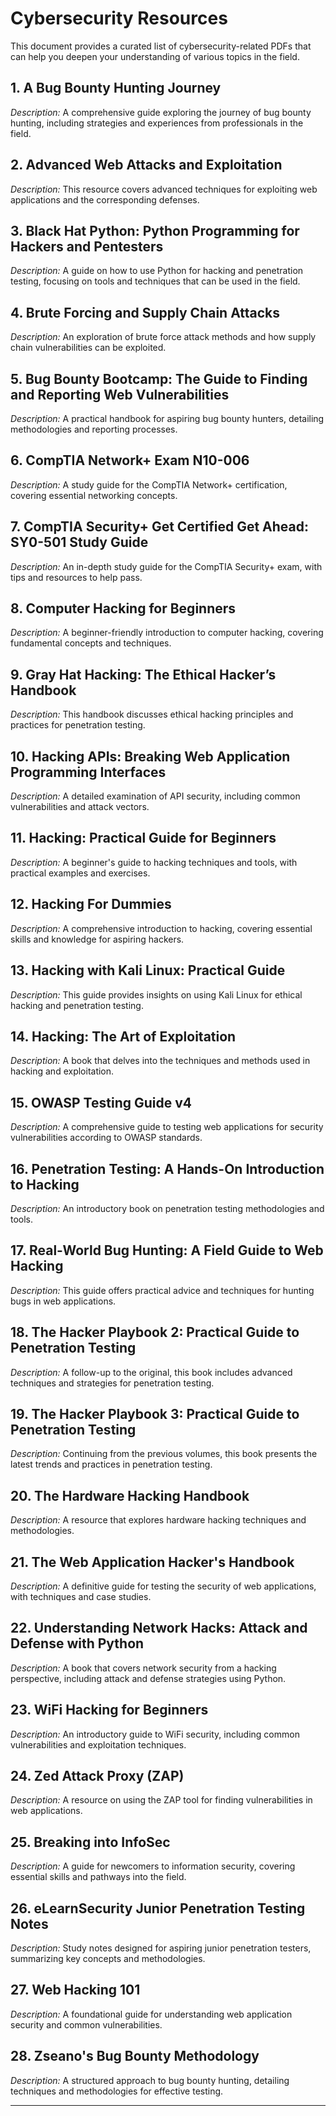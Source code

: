 # Cybersecurity Resources

This document provides a curated list of cybersecurity-related PDFs that can help you deepen your understanding of various topics in the field.

## 1. A Bug Bounty Hunting Journey
*Description:* A comprehensive guide exploring the journey of bug bounty hunting, including strategies and experiences from professionals in the field.

## 2. Advanced Web Attacks and Exploitation
*Description:* This resource covers advanced techniques for exploiting web applications and the corresponding defenses.

## 3. Black Hat Python: Python Programming for Hackers and Pentesters
*Description:* A guide on how to use Python for hacking and penetration testing, focusing on tools and techniques that can be used in the field.

## 4. Brute Forcing and Supply Chain Attacks
*Description:* An exploration of brute force attack methods and how supply chain vulnerabilities can be exploited.

## 5. Bug Bounty Bootcamp: The Guide to Finding and Reporting Web Vulnerabilities
*Description:* A practical handbook for aspiring bug bounty hunters, detailing methodologies and reporting processes.

## 6. CompTIA Network+ Exam N10-006
*Description:* A study guide for the CompTIA Network+ certification, covering essential networking concepts.

## 7. CompTIA Security+ Get Certified Get Ahead: SY0-501 Study Guide
*Description:* An in-depth study guide for the CompTIA Security+ exam, with tips and resources to help pass.

## 8. Computer Hacking for Beginners
*Description:* A beginner-friendly introduction to computer hacking, covering fundamental concepts and techniques.

## 9. Gray Hat Hacking: The Ethical Hacker’s Handbook
*Description:* This handbook discusses ethical hacking principles and practices for penetration testing.

## 10. Hacking APIs: Breaking Web Application Programming Interfaces
*Description:* A detailed examination of API security, including common vulnerabilities and attack vectors.

## 11. Hacking: Practical Guide for Beginners
*Description:* A beginner's guide to hacking techniques and tools, with practical examples and exercises.

## 12. Hacking For Dummies
*Description:* A comprehensive introduction to hacking, covering essential skills and knowledge for aspiring hackers.

## 13. Hacking with Kali Linux: Practical Guide
*Description:* This guide provides insights on using Kali Linux for ethical hacking and penetration testing.

## 14. Hacking: The Art of Exploitation
*Description:* A book that delves into the techniques and methods used in hacking and exploitation.

## 15. OWASP Testing Guide v4
*Description:* A comprehensive guide to testing web applications for security vulnerabilities according to OWASP standards.

## 16. Penetration Testing: A Hands-On Introduction to Hacking
*Description:* An introductory book on penetration testing methodologies and tools.

## 17. Real-World Bug Hunting: A Field Guide to Web Hacking
*Description:* This guide offers practical advice and techniques for hunting bugs in web applications.

## 18. The Hacker Playbook 2: Practical Guide to Penetration Testing
*Description:* A follow-up to the original, this book includes advanced techniques and strategies for penetration testing.

## 19. The Hacker Playbook 3: Practical Guide to Penetration Testing
*Description:* Continuing from the previous volumes, this book presents the latest trends and practices in penetration testing.

## 20. The Hardware Hacking Handbook
*Description:* A resource that explores hardware hacking techniques and methodologies.

## 21. The Web Application Hacker's Handbook
*Description:* A definitive guide for testing the security of web applications, with techniques and case studies.

## 22. Understanding Network Hacks: Attack and Defense with Python
*Description:* A book that covers network security from a hacking perspective, including attack and defense strategies using Python.

## 23. WiFi Hacking for Beginners
*Description:* An introductory guide to WiFi security, including common vulnerabilities and exploitation techniques.

## 24. Zed Attack Proxy (ZAP)
*Description:* A resource on using the ZAP tool for finding vulnerabilities in web applications.

## 25. Breaking into InfoSec
*Description:* A guide for newcomers to information security, covering essential skills and pathways into the field.

## 26. eLearnSecurity Junior Penetration Testing Notes
*Description:* Study notes designed for aspiring junior penetration testers, summarizing key concepts and methodologies.

## 27. Web Hacking 101
*Description:* A foundational guide for understanding web application security and common vulnerabilities.

## 28. Zseano's Bug Bounty Methodology
*Description:* A structured approach to bug bounty hunting, detailing techniques and methodologies for effective testing.

---


